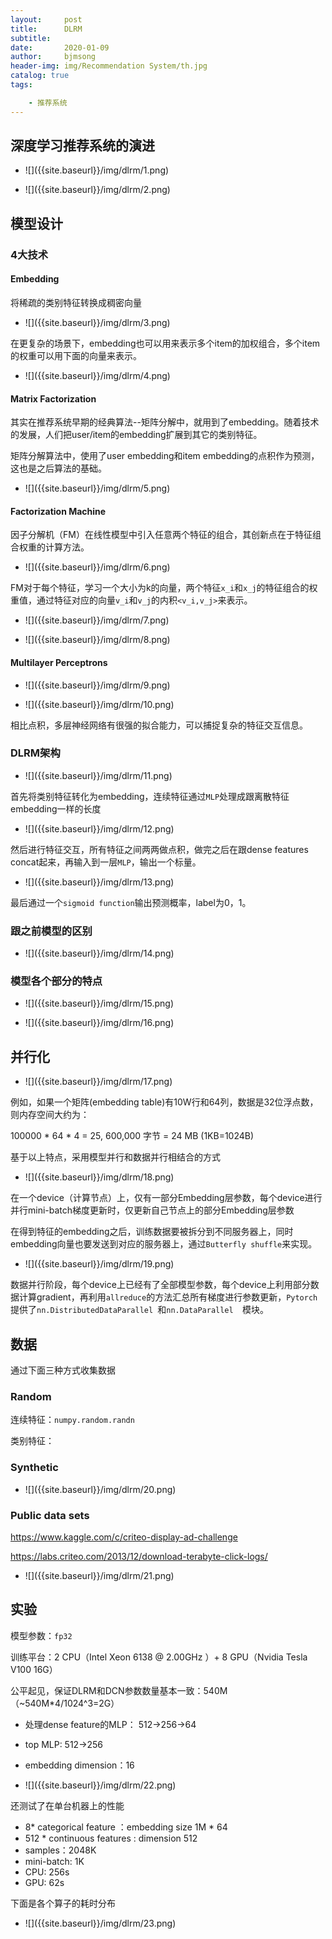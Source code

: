 ```yaml
---
layout:     post
title:      DLRM
subtitle:   
date:       2020-01-09
author:     bjmsong
header-img: img/Recommendation System/th.jpg
catalog: true
tags:

    - 推荐系统
---
```


## 深度学习推荐系统的演进

<ul> 
<li markdown="1">
![]({{site.baseurl}}/img/dlrm/1.png) 
</li> 
</ul> 

<ul> 
<li markdown="1">
![]({{site.baseurl}}/img/dlrm/2.png) 
</li> 
</ul> 



## 模型设计

### 4大技术

#### Embedding

将稀疏的类别特征转换成稠密向量

<ul> 
<li markdown="1">
![]({{site.baseurl}}/img/dlrm/3.png) 
</li> 
</ul> 

在更复杂的场景下，embedding也可以用来表示多个item的加权组合，多个item的权重可以用下面的向量来表示。

<ul> 
<li markdown="1">
![]({{site.baseurl}}/img/dlrm/4.png) 
</li> 
</ul> 





#### Matrix Factorization

其实在推荐系统早期的经典算法--矩阵分解中，就用到了embedding。随着技术的发展，人们把user/item的embedding扩展到其它的类别特征。

矩阵分解算法中，使用了user embedding和item embedding的点积作为预测，这也是之后算法的基础。

<ul> 
<li markdown="1">
![]({{site.baseurl}}/img/dlrm/5.png) 
</li> 
</ul> 



#### Factorization Machine

因子分解机（FM）在线性模型中引入任意两个特征的组合，其创新点在于特征组合权重的计算方法。

<ul> 
<li markdown="1">
![]({{site.baseurl}}/img/dlrm/6.png) 
</li> 
</ul> 

FM对于每个特征，学习一个大小为k的向量，两个特征`x_i`和`x_j`的特征组合的权重值，通过特征对应的向量`v_i`和`v_j`的内积`<v_i,v_j>`来表示。

<ul> 
<li markdown="1">
![]({{site.baseurl}}/img/dlrm/7.png) 
</li> 
</ul> 

<ul> 
<li markdown="1">
![]({{site.baseurl}}/img/dlrm/8.png) 
</li> 
</ul> 



#### Multilayer Perceptrons

<ul> 
<li markdown="1">
![]({{site.baseurl}}/img/dlrm/9.png) 
</li> 
</ul> 

<ul> 
<li markdown="1">
![]({{site.baseurl}}/img/dlrm/10.png) 
</li> 
</ul> 

相比点积，多层神经网络有很强的拟合能力，可以捕捉复杂的特征交互信息。



### DLRM架构

<ul> 
<li markdown="1">
![]({{site.baseurl}}/img/dlrm/11.png) 
</li> 
</ul> 

首先将类别特征转化为embedding，连续特征通过`MLP`处理成跟离散特征embedding一样的长度

<ul> 
<li markdown="1">
![]({{site.baseurl}}/img/dlrm/12.png) 
</li> 
</ul> 

然后进行特征交互，所有特征之间两两做点积，做完之后在跟dense features concat起来，再输入到一层`MLP`，输出一个标量。

<ul> 
<li markdown="1">
![]({{site.baseurl}}/img/dlrm/13.png) 
</li> 
</ul> 

最后通过一个`sigmoid function`输出预测概率，label为0，1。



### 跟之前模型的区别

<ul> 
<li markdown="1">
![]({{site.baseurl}}/img/dlrm/14.png) 
</li> 
</ul> 



### 模型各个部分的特点

<ul> 
<li markdown="1">
![]({{site.baseurl}}/img/dlrm/15.png) 
</li> 
</ul> 

<ul> 
<li markdown="1">
![]({{site.baseurl}}/img/dlrm/16.png) 
</li> 
</ul> 



## 并行化

<ul> 
<li markdown="1">
![]({{site.baseurl}}/img/dlrm/17.png) 
</li> 
</ul> 

例如，如果一个矩阵(embedding table)有10W行和64列，数据是32位浮点数，则内存空间大约为：

100000 * 64 * 4 = 25, 600,000 字节 =  24 MB (1KB=1024B)



基于以上特点，采用模型并行和数据并行相结合的方式

<ul> 
<li markdown="1">
![]({{site.baseurl}}/img/dlrm/18.png) 
</li> 
</ul> 

在一个device（计算节点）上，仅有一部分Embedding层参数，每个device进行并行mini-batch梯度更新时，仅更新自己节点上的部分Embedding层参数

在得到特征的embedding之后，训练数据要被拆分到不同服务器上，同时embedding向量也要发送到对应的服务器上，通过`Butterfly shuffle`来实现。

<ul> 
<li markdown="1">
![]({{site.baseurl}}/img/dlrm/19.png) 
</li> 
</ul> 

数据并行阶段，每个device上已经有了全部模型参数，每个device上利用部分数据计算gradient，再利用`allreduce`的方法汇总所有梯度进行参数更新，`Pytorch`提供了`nn.DistributedDataParallel `和`nn.DataParallel  `模块。





## 数据

通过下面三种方式收集数据

### Random

连续特征：`numpy.random.randn`

类别特征：



### Synthetic

<ul> 
<li markdown="1">
![]({{site.baseurl}}/img/dlrm/20.png) 
</li> 
</ul> 



### Public data sets

https://www.kaggle.com/c/criteo-display-ad-challenge

https://labs.criteo.com/2013/12/download-terabyte-click-logs/

<ul> 
<li markdown="1">
![]({{site.baseurl}}/img/dlrm/21.png) 
</li> 
</ul> 



## 实验

模型参数：`fp32`

训练平台：2 CPU（Intel Xeon 6138 @ 2.00GHz ）+ 8 GPU（Nvidia Tesla V100 16G）



公平起见，保证DLRM和DCN参数数量基本一致：540M（~540M\*4/1024^3=2G）

- 处理dense feature的MLP： 512->256->64

- top MLP: 512->256

- embedding dimension：16

<ul> 
<li markdown="1">
![]({{site.baseurl}}/img/dlrm/22.png) 
</li> 
</ul> 

还测试了在单台机器上的性能

- 8* categorical feature ：embedding size 1M * 64
- 512 * continuous features :  dimension 512
- samples：2048K
- mini-batch: 1K
- CPU:  256s
- GPU:  62s

下面是各个算子的耗时分布

<ul> 
<li markdown="1">
![]({{site.baseurl}}/img/dlrm/23.png) 
</li> 
</ul> 



